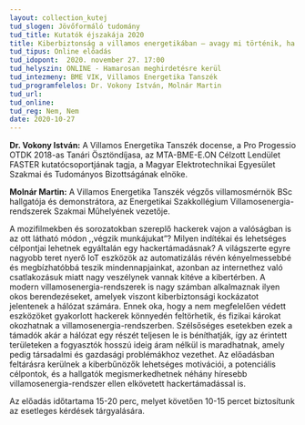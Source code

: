 ```yaml
---
layout: collection_kutej
tud_slogen: Jövőformáló tudomány
tud_title: Kutatók éjszakája 2020
title: Kiberbiztonság a villamos energetikában – avagy mi történik, ha a hackerek az áramellátást veszik célba
tud_tipus: Online előadás
tud_idopont:  2020. november 27. 17:00
tud_helyszin: ONLINE - Hamarosan meghirdetésre kerül
tud_intezmeny: BME VIK, Villamos Energetika Tanszék
tud_programfelelos: Dr. Vokony István, Molnár Martin
tud_url:
tud_online:
tud_reg: Nem, Nem
date: 2020-10-27
---
```


<b>Dr. Vokony István:</b> A Villamos Energetika Tanszék docense, a Pro Progessio OTDK 2018-as Tanári Ösztöndíjasa, az MTA-BME-E.ON Célzott Lendület FASTER kutatócsoportjának tagja, a Magyar Elektrotechnikai Egyesület Szakmai és Tudományos Bizottságának elnöke.

<b>Molnár Martin:</b> A Villamos Energetika Tanszék végzős villamosmérnök BSc hallgatója és demonstrátora, az Energetikai Szakkollégium Villamosenergia-rendszerek Szakmai Műhelyének vezetője.


A mozifilmekben és sorozatokban szereplő hackerek vajon a valóságban is az ott látható módon ,,végzik munkájukat”? Milyen indítékai és lehetséges célpontjai lehetnek egyáltalán egy hackertámadásnak?
A világszerte egyre nagyobb teret nyerő IoT eszközök az automatizálás révén kényelmessebbé és megbízhatóbbá teszik mindennapjainkat, azonban az internethez való csatlakozásuk miatt nagy veszélynek vannak kitéve a kibertérben. A modern villamosenergia-rendszerek is nagy számban alkalmaznak ilyen okos berendezéseket, amelyek viszont kiberbiztonsági kockázatot jelentenek a hálózat számára. Ennek oka, hogy a nem megfelelően védett eszközöket gyakorlott hackerek könnyedén feltörhetik, és fizikai károkat okozhatnak a villamosenergia-rendszerben. Szélsőséges esetekben ezek a támadók akár a hálózat egy részét teljesen le is béníthatják, így az érintett területeken a fogyasztók hosszú ideig áram nélkül is maradhatnak, amely pedig társadalmi és gazdasági problémákhoz vezethet.
Az előadásban feltárásra kerülnek a kiberbűnözők lehetséges motivációi, a potenciális célpontok, és a hallgatók megismerkedhetnek néhány híresebb villamosenergia-rendszer ellen elkövetett hackertámadással is.

Az előadás időtartama 15-20 perc, melyet követően 10-15 percet biztosítunk az esetleges kérdések tárgyalására.
